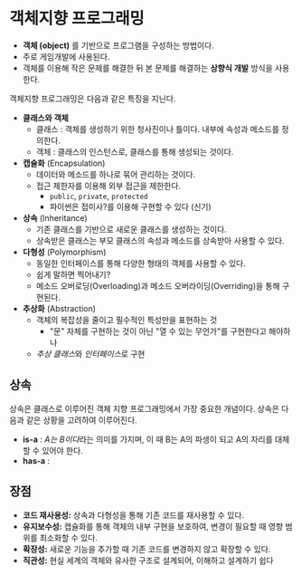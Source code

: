 # 객체지향 프로그래밍

- **객체 (object)** 를 기반으로 프로그램을 구성하는 방법이다.
- 주로 게임개발에 사용된다.
- 객체를 이용해 작은 문제를 해결한 뒤 본 문제를 해결하는 **상향식 개발** 방식을 사용한다.

객체지향 프로그래밍은 다음과 같은 특징을 지닌다.

- **클래스와 객체**
	- 클래스 : 객체를 생성하기 위한 청사진이나 틀이다. 내부에 속성과 메소드를 정의한다.
	- 객체 : 클래스의 인스턴스로, 클래스를 통해 생성되는 것이다.
- **캡슐화** (Encapsulation)
	- 데이터와 메소드를 하나로 묶어 관리하는 것이다. 
	- 접근 제한자를 이용해 외부 접근을 제한한다.
		- `public`, `private`, `protected`
		- 파이썬은 접미사?를 이용해 구현할 수 있다 (신기)
- **상속** (Inheritance)
	- 기존 클래스를 기반으로 새로운 클래스를 생성하는 것이다.
	- 상속받은 클래스는 부모 클래스의 속성과 메소드를 상속받아 사용할 수 있다.
- **다형성** (Polymorphism)
	- 동일한 인터페이스를 통해 다양한 형태의 객체를 사용할 수 있다.
	- 쉽게 말하면 찍어내기?
	- 메소드 오버로딩(Overloading)과 메소드 오버라이딩(Overriding)을 통해 구현된다.
- **추상화** (Abstraction)
	- 객체의 복잡성을 줄이고 필수적인 특성만을 표현하는 것
		- "문" 자체를 구현하는 것이 아닌 "열 수 있는 무언가"를 구현한다고 해야하나
	- *추상 클래스*와 *인터페이스*로 구현

## 상속

상속은 클래스로 이루어진 객체 지향 프로그래밍에서 가장 중요한 개념이다. 상속은 다음과 같은 상황을 고려하여 이루어진다.
- **is-a** : *A는 B이다*라는 의미를 가지며, 이 때 B는 A의 파생이 되고 A의 자리를 대체할 수 있어야 한다.
- **has-a** : 

## 장점

- **코드 재사용성:** 상속과 다형성을 통해 기존 코드를 재사용할 수 있다.
- **유지보수성:** 캡슐화를 통해 객체의 내부 구현을 보호하여, 변경이 필요할 때 영향 범위를 최소화할 수 있다.
- **확장성:** 새로운 기능을 추가할 때 기존 코드를 변경하지 않고 확장할 수 있다.
- **직관성:** 현실 세계의 객체와 유사한 구조로 설계되어, 이해하고 설계하기 쉽다